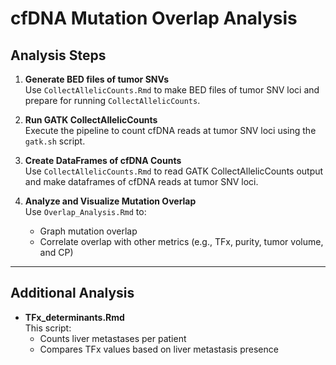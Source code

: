 # cfDNA Mutation Overlap Analysis

## Analysis Steps

1. **Generate BED files of tumor SNVs**  
   Use `CollectAllelicCounts.Rmd` to make BED files of tumor SNV loci and prepare for running `CollectAllelicCounts`.

2. **Run GATK CollectAllelicCounts**  
   Execute the pipeline to count cfDNA reads at tumor SNV loci using the `gatk.sh` script.

3. **Create DataFrames of cfDNA Counts**  
   Use `CollectAllelicCounts.Rmd` to read GATK CollectAllelicCounts output and make dataframes of cfDNA reads at tumor SNV loci.

4. **Analyze and Visualize Mutation Overlap**  
   Use `Overlap_Analysis.Rmd` to:
   - Graph mutation overlap
   - Correlate overlap with other metrics (e.g., TFx, purity, tumor volume, and CP)

---

## Additional Analysis

- **TFx_determinants.Rmd**  
  This script:
  - Counts liver metastases per patient  
  - Compares TFx values based on liver metastasis presence
